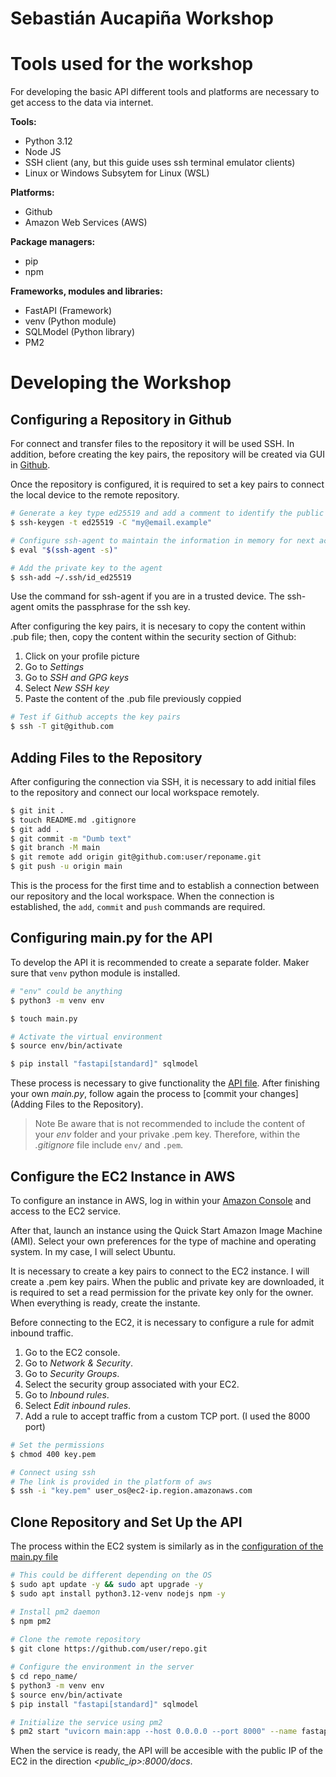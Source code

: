 
# Sebastián Aucapiña Workshop

# Tools used for the workshop
For developing the basic API different tools and platforms are necessary to get access to the data via internet.

**Tools:**
- Python 3.12
- Node JS
- SSH client (any, but this guide uses ssh terminal emulator clients)
- Linux or Windows Subsytem for Linux (WSL)

**Platforms:**
- Github
- Amazon Web Services (AWS)

**Package managers:**
- pip
- npm

**Frameworks, modules and libraries:**
- FastAPI (Framework)
- venv (Python module)
- SQLModel (Python library)
- PM2

# Developing the Workshop
## Configuring a Repository in Github
For connect and transfer files to the repository it will be used SSH. In addition, before creating the key pairs, the repository will be created via GUI in [Github](https://github.com).

Once the repository is configured, it is required to set a key pairs to connect the local device to the remote repository.

``` bash
# Generate a key type ed25519 and add a comment to identify the public key
$ ssh-keygen -t ed25519 -C "my@email.example"

# Configure ssh-agent to maintain the information in memory for next access to the EC2 instance
$ eval "$(ssh-agent -s)"

# Add the private key to the agent
$ ssh-add ~/.ssh/id_ed25519

``` 

Use the command for ssh-agent if you are in a trusted device. The ssh-agent omits the passphrase for the ssh key.

After configuring the key pairs, it is necesary to copy the content within .pub file; then, copy the content within the security section of Github:
1. Click on your profile picture
2. Go to *Settings*
3. Go to *SSH and GPG keys*
4. Select *New SSH key*
5. Paste the content of the .pub file previously coppied

``` bash
# Test if Github accepts the key pairs
$ ssh -T git@github.com
```

## Adding Files to the Repository
After configuring the connection via SSH, it is necessary to add initial files to the repository and connect our local workspace remotely.

``` bash
$ git init .
$ touch README.md .gitignore
$ git add .
$ git commit -m "Dumb text"
$ git branch -M main
$ git remote add origin git@github.com:user/reponame.git
$ git push -u origin main
```

This is the process for the first time and to establish a connection between our repository and the local workspace. When the connection is established, the `add`, `commit` and `push` commands are required. 

## Configuring main.py for the API

To develop the API it is recommended to create a separate folder. Maker sure that `venv` python module is installed.

``` bash
# "env" could be anything 
$ python3 -m venv env 

$ touch main.py

# Activate the virtual environment
$ source env/bin/activate

$ pip install "fastapi[standard]" sqlmodel
```

These process is necessary to give functionality the [API file](./main.py). After finishing your own *main.py*, follow again the process to [commit your changes](Adding Files to the Repository). 

> Note
> Be aware that is not recommended to include the content of your *env* folder and your privake .pem key.
> Therefore, within the *.gitignore* file include `env/` and `.pem`. 

## Configure the EC2 Instance in AWS
To configure an instance in AWS, log in within your [Amazon Console](https://aws.amazon.com/es/) and access to the EC2 service.

After that, launch an instance using the Quick Start Amazon Image Machine (AMI). Select your own preferences for the type of machine and operating system. In my case, I will select Ubuntu.

It is necessary to create a key pairs to connect to the EC2 instance. I will create a .pem key pairs. When the public and private key are downloaded, it is required to set a read permission for the private key only for the owner. When everything is ready, create the instante.

Before connecting to the EC2, it is necessary to configure a rule for admit inbound traffic.
1. Go to the EC2 console.
2. Go to *Network & Security*.
3. Go to *Security Groups*. 
4. Select the security group associated with your EC2.
5. Go to *Inbound rules*.
6. Select *Edit inbound rules*.
7. Add a rule to accept traffic from a custom TCP port. (I used the 8000 port)

``` bash
# Set the permissions
$ chmod 400 key.pem

# Connect using ssh
# The link is provided in the platform of aws
$ ssh -i "key.pem" user_os@ec2-ip.region.amazonaws.com
``` 

## Clone Repository and Set Up the API

The process within the EC2 system is similarly as in the [configuration of the main.py file](#configuring-mainpy-for-the-api)
``` bash
# This could be different depending on the OS
$ sudo apt update -y && sudo apt upgrade -y 
$ sudo apt install python3.12-venv nodejs npm -y

# Install pm2 daemon 
$ npm pm2
 
# Clone the remote repository
$ git clone https://github.com/user/repo.git

# Configure the environment in the server
$ cd repo_name/
$ python3 -m venv env
$ source env/bin/activate
$ pip install "fastapi[standard]" sqlmodel

# Initialize the service using pm2
$ pm2 start "uvicorn main:app --host 0.0.0.0 --port 8000" --name fastapi-app 
```
When the service is ready, the API will be accesible with the public IP of the EC2 in the direction *<public_ip>:8000/docs*. 
